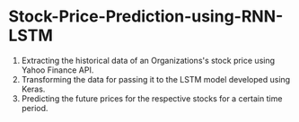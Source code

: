 # Stock-Price-Prediction-using-RNN-LSTM
1. Extracting the historical data of an Organizations's stock price using Yahoo Finance API.
2. Transforming the data for passing it to the LSTM model developed using Keras.
3. Predicting the future prices for the respective stocks for a certain time period.
